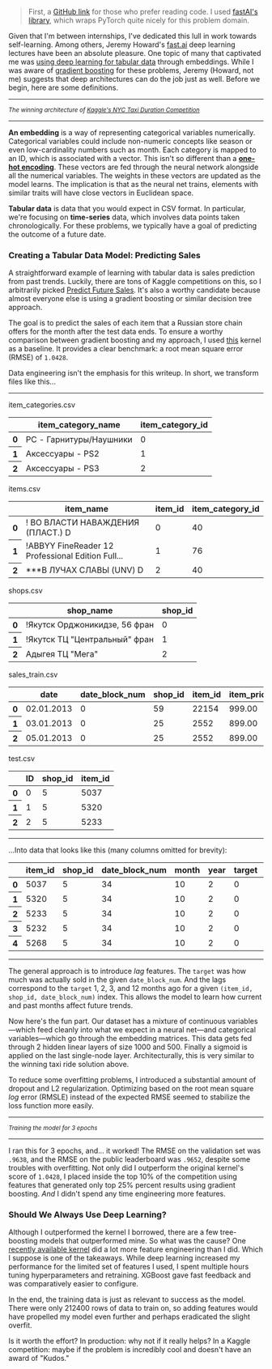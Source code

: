 > First, a [GitHub link](https://github.com/JerAguilon/Kaggle/blob/master/competitive-data-science-predict-future-sales/predict_future_sales.ipynb)
for those who prefer reading code. I used [fastAI's library](https://github.com/fastai/fastai), which wraps
PyTorch quite nicely for this problem domain.

Given that I'm between internships, I've dedicated this lull in work towards self-learning.
Among others, Jeremy Howard's [fast.ai](https://fast.ai) deep learning lectures have been an absolute
pleasure. One topic of many that captivated me was [using deep learning for 
tabular data](http://www.fast.ai/2018/04/29/categorical-embeddings/) through embeddings. While I was aware of 
[gradient boosting](https://en.wikipedia.org/wiki/Gradient_boosting)
for these problems, Jeremy (Howard, not me) suggests that deep architectures can do the
job just as well. Before we begin, here are  some definitions.

---

<KaggleTaxi />

<small><i>The winning architecture of 
[Kaggle's NYC Taxi Duration Competition](https://www.kaggle.com/c/nyc-taxi-trip-duration)</i></small>

---

**An embedding** is a way of representing categorical variables numerically. Categorical variables
could include non-numeric concepts like season or even low-cardinality numbers such as month.
Each category is mapped to an ID, which is associated with a vector. This isn't so different than a
[**one-hot encoding**](https://en.wikipedia.org/wiki/One-hot). These vectors are fed through
the neural network alongside all the numerical variables. The weights in these
vectors are updated as the model learns. The implication is that as the neural
net trains, elements with similar traits will have close vectors in Euclidean space.

**Tabular data** is data that you would expect in CSV format. In particular, we're focusing
on **time-series** data, which involves data points taken chronologically. For these problems,
we typically have a goal of predicting the outcome of a future date.


### Creating a Tabular Data Model: Predicting Sales

A straightforward example of learning with tabular data is sales prediction from past trends.
Luckily, there are tons of Kaggle competitions on this, so I arbitrarily picked
[Predict Future Sales](https://www.kaggle.com/c/competitive-data-science-predict-future-sales).
It's also a worthy candidate because almost everyone else is using a gradient boosting
or similar decision tree approach. 

The goal is to predict the sales of each item that a Russian store
chain offers for the month after the test data ends. To ensure a worthy comparison between
gradient boosting and my approach, I used 
[this](https://www.kaggle.com/kcbighuge/xgboost-with-item-categories-mapped) kernel
as a baseline. It provides a clear benchmark: a root mean square error (RMSE) of `1.0428`.

Data engineering isn't the emphasis for this writeup. In short, we transform files like this...

---

item_categories.csv
<table class="dataframe">
  <thead>
    <tr>
      <th></th>
      <th>item_category_name</th>
      <th>item_category_id</th>
    </tr>
  </thead>
  <tbody>
    <tr>
      <th>0</th>
      <td>PC - Гарнитуры/Наушники</td>
      <td>0</td>
    </tr>
    <tr>
      <th>1</th>
      <td>Аксессуары - PS2</td>
      <td>1</td>
    </tr>
    <tr>
      <th>2</th>
      <td>Аксессуары - PS3</td>
      <td>2</td>
    </tr>
  </tbody>
</table>

items.csv
<table class="dataframe">
  <thead>
    <tr>
      <th></th>
      <th>item_name</th>
      <th>item_id</th>
      <th>item_category_id</th>
    </tr>
  </thead>
  <tbody>
    <tr>
      <th>0</th>
      <td>! ВО ВЛАСТИ НАВАЖДЕНИЯ (ПЛАСТ.)         D</td>
      <td>0</td>
      <td>40</td>
    </tr>
    <tr>
      <th>1</th>
      <td>!ABBYY FineReader 12 Professional Edition Full...</td>
      <td>1</td>
      <td>76</td>
    </tr>
    <tr>
      <th>2</th>
      <td>***В ЛУЧАХ СЛАВЫ   (UNV)                    D</td>
      <td>2</td>
      <td>40</td>
    </tr>
  </tbody>
</table>

shops.csv
<table class="dataframe">
  <thead>
    <tr>
      <th></th>
      <th>shop_name</th>
      <th>shop_id</th>
    </tr>
  </thead>
  <tbody>
    <tr>
      <th>0</th>
      <td>!Якутск Орджоникидзе, 56 фран</td>
      <td>0</td>
    </tr>
    <tr>
      <th>1</th>
      <td>!Якутск ТЦ "Центральный" фран</td>
      <td>1</td>
    </tr>
    <tr>
      <th>2</th>
      <td>Адыгея ТЦ "Мега"</td>
      <td>2</td>
    </tr>
  </tbody>
</table>

sales_train.csv
<table class="dataframe">
  <thead>
    <tr>
      <th></th>
      <th>date</th>
      <th>date_block_num</th>
      <th>shop_id</th>
      <th>item_id</th>
      <th>item_price</th>
      <th>item_cnt_day</th>
    </tr>
  </thead>
  <tbody>
    <tr>
      <th>0</th>
      <td>02.01.2013</td>
      <td>0</td>
      <td>59</td>
      <td>22154</td>
      <td>999.00</td>
      <td>1.0</td>
    </tr>
    <tr>
      <th>1</th>
      <td>03.01.2013</td>
      <td>0</td>
      <td>25</td>
      <td>2552</td>
      <td>899.00</td>
      <td>1.0</td>
    </tr>
    <tr>
      <th>2</th>
      <td>05.01.2013</td>
      <td>0</td>
      <td>25</td>
      <td>2552</td>
      <td>899.00</td>
      <td>-1.0</td>
    </tr>
  </tbody>
</table>

test.csv
<table class="dataframe">
  <thead>
    <tr>
      <th></th>
      <th>ID</th>
      <th>shop_id</th>
      <th>item_id</th>
    </tr>
  </thead>
  <tbody>
    <tr>
      <th>0</th>
      <td>0</td>
      <td>5</td>
      <td>5037</td>
    </tr>
    <tr>
      <th>1</th>
      <td>1</td>
      <td>5</td>
      <td>5320</td>
    </tr>
    <tr>
      <th>2</th>
      <td>2</td>
      <td>5</td>
      <td>5233</td>
    </tr>
  </tbody>
</table>

---

...Into data that looks like this (many columns omitted for brevity):

<table class="dataframe">
  <thead>
    <tr>
      <th></th>
      <th>item_id</th>
      <th>shop_id</th>
      <th>date_block_num</th>
      <th>month</th>
      <th>year</th>
      <th>target</th>
      <th>target_lag_1</th>
      <th>target_lag_2</th>
      <th>target_lag_3</th>
      <th>target_lag_12</th>
    </tr>
  </thead>
  <tbody>
    <tr>
      <th>0</th>
      <td>5037</td>
      <td>5</td>
      <td>34</td>
      <td>10</td>
      <td>2</td>
      <td>0</td>
      <td>0.0</td>
      <td>1.0</td>
      <td>3.0</td>
      <td>1.0</td>
    </tr>
    <tr>
      <th>1</th>
      <td>5320</td>
      <td>5</td>
      <td>34</td>
      <td>10</td>
      <td>2</td>
      <td>0</td>
      <td>0.0</td>
      <td>0.0</td>
      <td>0.0</td>
      <td>0.0</td>
    </tr>
    <tr>
      <th>2</th>
      <td>5233</td>
      <td>5</td>
      <td>34</td>
      <td>10</td>
      <td>2</td>
      <td>0</td>
      <td>1.0</td>
      <td>3.0</td>
      <td>1.0</td>
      <td>0.0</td>
    </tr>
    <tr>
      <th>3</th>
      <td>5232</td>
      <td>5</td>
      <td>34</td>
      <td>10</td>
      <td>2</td>
      <td>0</td>
      <td>0.0</td>
      <td>0.0</td>
      <td>1.0</td>
      <td>0.0</td>
    </tr>
    <tr>
      <th>4</th>
      <td>5268</td>
      <td>5</td>
      <td>34</td>
      <td>10</td>
      <td>2</td>
      <td>0</td>
      <td>0.0</td>
      <td>0.0</td>
      <td>0.0</td>
      <td>0.0</td>
    </tr>
  </tbody>
</table>

---


The general approach is to introduce _lag_ features. The `target` was how much was actually
sold in the given `date_block_num`. And the lags correspond to the `target` 1, 2, 3, and 12 months
ago for a given `(item_id, shop_id, date_block_num)` index. This allows the model
to learn how current and past months affect future trends.


Now here's the fun part. Our dataset has a mixture of continuous variables—which feed
cleanly into what we expect in a neural net—and categorical variables—which go through
the embedding matrices. This data gets fed through 2 hidden linear layers of size 1000 and 500.
Finally a sigmoid is applied on the last single-node layer. Architecturally, this is very
similar to the winning taxi ride solution above.

To reduce some overfitting problems, I introduced a substantial amount of dropout and L2 regularization. Optimizing
based on the root mean square *log* error (RMSLE) instead of the expected RMSE seemed to stabilize the loss
function more easily.

---

<ValidationImage/>

<small><i>Training the model for 3 epochs</i></small>

---

I ran this for 3 epochs, and... it worked! The RMSE on the validation set was `.9638`, and
the RMSE on the public leaderboard was `.9652`, despite some troubles with overfitting.
Not only did I outperform the original kernel's
score of `1.0428`, I placed inside the top 10% of the competition using features that
generated only top 25% percent results using gradient boosting.
_And_ I didn't spend any time engineering more features.

### Should We Always Use Deep Learning?

Although I outperformed the kernel I borrowed, there are a few tree-boosting models
that outperformed mine. So what was the cause? One [recently available kernel](https://www.kaggle.com/anqitu/feature-engineer-and-model-ensemble-top-10)
did a lot more feature engineering than I did. Which I suppose is one of the takeaways.
While deep learning increased my performance for the limited set of features I used, I spent
multiple hours tuning hyperparameters and retraining. XGBoost gave fast feedback and
was comparatively easier to configure.

In the end, the training data is just as relevant to success as the model.
There were only 212400 rows of data to train on, so adding features would have
propelled my model even further and perhaps eradicated the slight overfit.

Is it worth the effort? In production: why not if it really helps? In a Kaggle competition: maybe if
the problem is incredibly cool and doesn't have an award of "Kudos."
